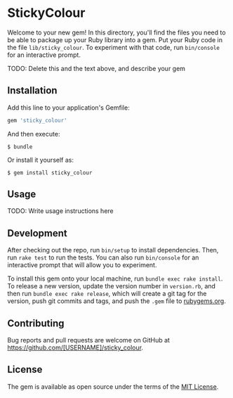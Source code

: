 # StickyColour

Welcome to your new gem! In this directory, you'll find the files you need to be able to package up your Ruby library into a gem. Put your Ruby code in the file `lib/sticky_colour`. To experiment with that code, run `bin/console` for an interactive prompt.

TODO: Delete this and the text above, and describe your gem

## Installation

Add this line to your application's Gemfile:

```ruby
gem 'sticky_colour'
```

And then execute:

    $ bundle

Or install it yourself as:

    $ gem install sticky_colour

## Usage

TODO: Write usage instructions here

## Development

After checking out the repo, run `bin/setup` to install dependencies. Then, run `rake test` to run the tests. You can also run `bin/console` for an interactive prompt that will allow you to experiment.

To install this gem onto your local machine, run `bundle exec rake install`. To release a new version, update the version number in `version.rb`, and then run `bundle exec rake release`, which will create a git tag for the version, push git commits and tags, and push the `.gem` file to [rubygems.org](https://rubygems.org).

## Contributing

Bug reports and pull requests are welcome on GitHub at https://github.com/[USERNAME]/sticky_colour.


## License

The gem is available as open source under the terms of the [MIT License](http://opensource.org/licenses/MIT).

